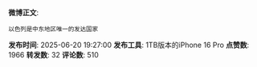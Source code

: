 **微博正文**: 
```
以色列是中东地区唯一的发达国家
```
**发布时间**: 2025-06-20 19:27:00
**发布工具**: 1TB版本的iPhone 16 Pro
**点赞数**: 1966
**转发数**: 32
**评论数**: 510
